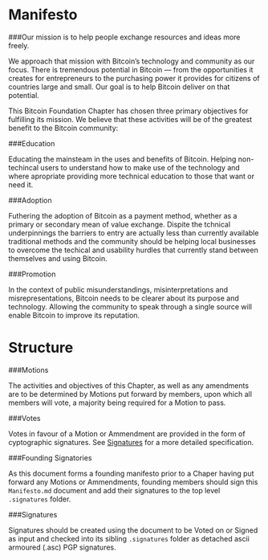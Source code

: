 Manifesto
=========

###Our mission is to help people exchange resources and ideas more freely.


We approach that mission with Bitcoin’s technology and community as our focus. There is tremendous potential in Bitcoin — from the opportunities it creates for entrepreneurs to the purchasing power it provides for citizens of countries large and small. Our goal is to help Bitcoin deliver on that potential.

This Bitcoin Foundation Chapter has chosen three primary objectives for fulfilling its mission. We believe that these activities will be of the greatest benefit to the Bitcoin community:


###Education

Educating the mainsteam in the uses and benefits of Bitcoin. Helping non-techincal users to understand how to make use of the technology and where apropriate providing more technical education to those that want or need it.

###Adoption

Futhering the adoption of Bitcoin as a payment method, whether as a primary or secondary mean of value exchange. Dispite the tchnical underpinnings the barriers to entry are actually less than currently available traditional methods and the community should be helping local businesses to overcome the techical and usability hurdles that currently stand between themselves and using Bitcoin.

###Promotion

In the context of public misunderstandings, misinterpretations and misrepresentations, Bitcoin needs to be clearer about its purpose and technology. Allowing the community to speak through a single source will enable Bitcoin to improve its reputation.


Structure
=========

###Motions

The activities and objectives of this Chapter, as well as any amendments are to be determined by Motions put forward by members, upon which all members will vote, a majority being required for a Motion to pass.

###Votes

Votes in favour of a Motion or Ammendment are provided in the form of cyptographic signatures. See [Signatures](#signatures) for a more detailed specification.

###Founding Signatories

As this document forms a founding manifesto prior to a Chaper having put forward any Motions or Ammendments, founding members should sign this `Manifesto.md` document and add their signatures to the top level `.signatures` folder.

###<a name="signatures"></a>Signatures

Signatures should be created using the document to be Voted on or Signed as input and checked into its sibling `.signatures` folder as detached ascii armoured (.asc) PGP signatures.

